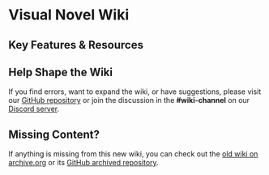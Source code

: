 # Visual Novel Wiki <Badge type="warning" text="beta" />

## Key Features & Resources

  <CustomCard
    icon='<svg width="56" height="56" viewBox="0 0 56 56" xmlns="http://www.w3.org/2000/svg"><path fill="currentColor" d="M28 51.906c13.055 0 23.906-10.851 23.906-23.906c0-13.078-10.875-23.906-23.93-23.906C14.899 4.094 4.095 14.922 4.095 28c0 13.055 10.828 23.906 23.906 23.906m0-9.351c-3.656 0-6.844-3.938-6.844-8.157c0-.68.117-1.218.352-1.687c-.352.094-.75.187-1.125.281c-.867.235-1.149.61-1.032 1.383l.961 6.21c.094.727-.351 1.173-.937 1.173c-.633 0-.914-.422-1.031-1.031l-1.055-6.704c-.234-1.523.375-2.343 2.039-2.742l5.695-1.336v-.14c-.562-.258-.937-.82-1.101-1.383l-3.82-.563c-1.618-.234-2.344-1.125-2.344-2.718v-4.453c0-.633.375-.985.984-.985c.61 0 .961.375.961.985v4.054c0 .914.492 1.219 1.336 1.336l2.812.399c.141-.399.399-.75.774-.985v-.14c-2.203-.399-3.305-1.711-3.305-3.704c0-1.64.61-3.187 1.664-4.359l-.094-.07c-1.335-.75-1.476-2.227-.656-3.657l.774-1.265c.234-.422.515-.633.937-.633c.492 0 .89.375.89.89c0 .235-.023.352-.187.61l-.68 1.055c-.421.68-.398 1.265.047 1.687a2.5 2.5 0 0 0 .305.211A6.46 6.46 0 0 1 28 14.97c1.617 0 2.789.539 3.727 1.148c.07-.047.187-.117.28-.21c.446-.423.47-1.009.071-1.688l-.703-1.055c-.14-.258-.164-.375-.164-.61c0-.515.375-.89.914-.89c.375 0 .656.211.89.633l.774 1.265c.82 1.43.61 2.766-.633 3.657l-.14.117a6.46 6.46 0 0 1 1.664 4.312c0 1.993-1.102 3.305-3.305 3.704v.14c.352.235.61.586.75.985l2.836-.399c.844-.117 1.312-.422 1.312-1.336v-4.055c0-.609.375-.984.985-.984c.586 0 .984.352.984.985v4.453c0 1.593-.75 2.484-2.344 2.718l-3.82.563c-.164.562-.563 1.125-1.102 1.383v.14l5.672 1.336c1.664.399 2.274 1.219 2.04 2.742l-1.055 6.704c-.117.609-.375 1.03-1.032 1.03c-.585 0-1.03-.444-.914-1.171l.938-6.211c.14-.773-.164-1.148-1.031-1.383c-.352-.094-.75-.187-1.125-.281c.234.469.351 1.008.351 1.687c0 4.22-3.187 8.157-6.82 8.157"/></svg>'
    title="Known Issues & Fixes"
    details="Find solutions and workarounds for common problems encountered while playing visual novels."
    link="/all-platforms/"
    linkText="Browse Issues"
  />
  <CustomCard
    icon='<svg width="56" height="56" viewBox="0 0 56 56" xmlns="http://www.w3.org/2000/svg"><path fill="currentColor" d="M4.71 52.307c3.693 3.693 8.797 3.491 12.803-.492c3.2-3.201 9.848-14.504 15.623-20.279c3.85-3.85 8.102-1.813 12.377-3.558L41.708 14.1c-.47-1.724.224-3.156 2.216-3.693l8.393-2.238c-.269-.784-1.007-1.858-1.925-2.798C45.222.2 36.672 0 31.57 4.835c-7.43 7.095-1.79 14.593-6.692 19.494C18.723 30.484 9.77 34.827 5.204 39.482c-4.007 4.029-4.23 9.087-.493 12.825m27.821-33.931c-.492.134-.895-.112-1.074-.65c-.134-.402.157-.895.627-1.029l5.215-1.41c.425-.112.917.157 1.052.627c.134.515-.157.962-.627 1.096Zm15.467 8.527a15.6 15.6 0 0 0 2.663-2.059c2.82-2.551 4.275-6.401 3.693-9.132l-6.782 1.858c-.76.201-1.387.246-2.104.134ZM33.203 21.04c-.493.134-.918-.112-1.097-.649c-.134-.403.157-.895.627-1.007l5.215-1.432c.425-.09.917.156 1.052.626c.156.515-.157.963-.627 1.097Zm.649 2.664c-.47.134-.94-.112-1.052-.627c-.112-.47.157-.895.627-1.03l5.192-1.387a.83.83 0 0 1 1.075.582c.09.447-.18.94-.605 1.052ZM8.224 48.815c-1.522-1.522-1.544-4.073-.044-5.595c1.522-1.567 4.05-1.5 5.618-.023c1.611 1.522 1.454 4.03-.023 5.618c-1.41 1.545-4.051 1.5-5.55 0"/></svg>'
    title="Patches & Resources"
    details="Easy access to essential patches, fan translations, and other community-provided resources."
    link="/all-platforms/rpg-maker"
    linkText="Find Resources"
  />
  <CustomCard
    icon='<svg width="56" height="56" viewBox="0 0 56 56" xmlns="http://www.w3.org/2000/svg"><path fill="currentColor" fill-rule="evenodd" d="M13.04 6v10.56a2.64 2.64 0 0 0 2.64 2.64H36.8a2.64 2.64 0 0 0 2.64-2.64V6h.302c.934 0 1.829.37 2.489 1.031l6.738 6.738A3.52 3.52 0 0 1 50 16.258V46.48A3.52 3.52 0 0 1 46.48 50H9.52A3.52 3.52 0 0 1 6 46.48V9.52A3.52 3.52 0 0 1 9.52 6zm2.64 22.88a2.64 2.64 0 0 0-2.64 2.64v10.56a2.64 2.64 0 0 0 2.64 2.64H36.8a2.64 2.64 0 0 0 2.64-2.64V31.52a2.64 2.64 0 0 0-2.64-2.64zM32.4 6h1.76a.88.88 0 0 1 .88.88v7.04a.88.88 0 0 1-.88.88H32.4a.88.88 0 0 1-.88-.88V6.88A.88.88 0 0 1 32.4 6"/></svg>'
    title="Save Files"
    details="Need a 100% save file to unlock all content or bypass a tricky section? Look no further."
    link="save-files"
    linkText="Get Save Files"
  />

## Help Shape the Wiki

If you find errors, want to expand the wiki, or have suggestions, please visit our [GitHub repository](https://github.com/VNWiki/vnwiki.github.io/) or join the discussion in the **#wiki-channel** on our [Discord server](https://discord.gg/GaEa5Mm2Xr).

## Missing Content?

If anything is missing from this new wiki, you can check out the [old wiki on archive.org](https://web.archive.org/web/20241006061214/https://www.visualnovelwiki.org/) or its [GitHub archived repository](https://github.com/VNWiki/visualnovelwiki_old).